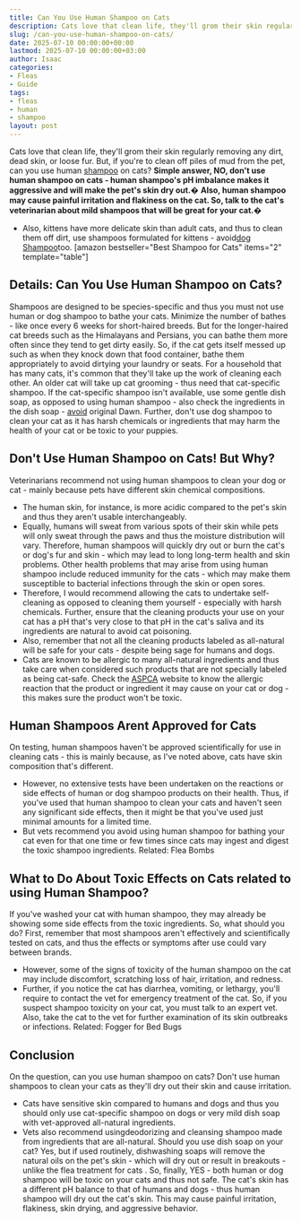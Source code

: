 ```yaml
---
title: Can You Use Human Shampoo on Cats
description: Cats love that clean life, they'll grom their skin regularly removing any dirt, dead skin, or loose fur. But, if you're to clean off piles of mud from the...
slug: /can-you-use-human-shampoo-on-cats/
date: 2025-07-10 00:00:00+00:00
lastmod: 2025-07-10 00:00:00+03:00
author: Isaac
categories:
- Fleas
- Guide
tags:
- fleas
- human
- shampoo
layout: post
---
```

Cats love that clean life, they'll grom their skin regularly removing any dirt, dead skin, or loose fur. But, if you're to clean off piles of mud from the pet, can you use human [shampoo](https://pestpolicy.com/best-puppy-shampoo-for-fleas/) on cats?
**Simple answer, NO, don't use human shampoo on cats - human shampoo's pH imbalance makes it aggressive and will make the pet's skin dry out.�**
**Also, human shampoo may cause painful irritation and flakiness on the cat. So, talk to the cat's veterinarian about mild shampoos that will be great for your cat.�**
- Also, kittens have more delicate skin than adult cats, and thus to clean them off dirt, use shampoos formulated for kittens - avoid[dog Shampoo](https://pestpolicy.com/can-you-use-dog-shampoo-on-cats/)too.
[amazon bestseller="Best Shampoo for Cats" items="2" template="table"]
## Details: Can You Use Human Shampoo on Cats?
Shampoos are designed to be species-specific and thus you must not use human or dog shampoo to bathe your cats. Minimize the number of bathes - like once every 6 weeks for short-haired breeds.
But for the longer-haired cat breeds such as the Himalayans and Persians, you can bathe them more often since they tend to get dirty easily.
So, if the cat gets itself messed up such as when they knock down that food container, bathe them appropriately to avoid dirtying your laundry or seats.
For a household that has many cats, it's common that they'll take up the work of cleaning each other. An older cat will take up cat grooming - thus need that cat-specific shampoo.
If the cat-specific shampoo isn't available, use some gentle dish soap, as opposed to using human shampoo - also check the ingredients in the dish soap -
[avoid](https://pestpolicy.com/dawn-dish-soap-for-[fleas](https://pestpolicy.com/can-humans-carry-fleas-from-one-home-to-another/)/)
original Dawn.
Further, don't use dog shampoo to clean your cat as it has harsh chemicals or ingredients that may harm the health of your cat or be toxic to your puppies.
## Don't Use Human Shampoo on Cats! But Why?
Veterinarians recommend not using human shampoos to clean your dog or cat - mainly because pets have different skin chemical compositions.
- The human skin, for instance, is more acidic compared to the pet's skin and thus they aren't usable interchangeably.
- Equally, humans will sweat from various spots of their skin while pets will only sweat through the paws and thus the moisture distribution will vary.
Therefore, human shampoos will quickly dry out or burn the cat's or dog's fur and skin - which may lead to long long-term health and skin problems.
Other health problems that may arise from using human shampoo include reduced immunity for the cats - which may make them susceptible to bacterial infections through the skin or open sores.
- Therefore, I would recommend allowing the cats to undertake self-cleaning as opposed to cleaning them yourself - especially with harsh chemicals.
Further, ensure that the cleaning products your use on your cat has a pH that's very close to that pH in the cat's saliva and its ingredients are natural to avoid cat poisoning.
- Also, remember that not all the cleaning products labeled as all-natural will be safe for your cats - despite being sage for humans and dogs.
- Cats are known to be allergic to many all-natural ingredients and thus take care when considered such products that are not specially labeled as being cat-safe.
Check the
[ASPCA](https://www.aspca.org/)
website to know the allergic reaction that the product or ingredient it may cause on your cat or dog - this makes sure the product won't be toxic.
## Human Shampoos Arent Approved for Cats
On testing, human shampoos haven't be approved scientifically for use in cleaning cats - this is mainly because, as I've noted above, cats have skin composition that's different.
- However, no extensive tests have been undertaken on the reactions or side effects of human or dog shampoo products on their health.
Thus, if you've used that human shampoo to clean your cats and haven't seen any significant side effects, then it might be that you've used just minimal amounts for a limited time.
- But vets recommend you avoid using human shampoo for bathing your cat even for that one time or few times since cats may ingest and digest the toxic shampoo ingredients.
Related:
Flea Bombs
## What to Do About Toxic Effects on Cats related to using Human Shampoo?
If you've washed your cat with human shampoo, they may already be showing some side effects from the toxic ingredients. So, what should you do?
First, remember that most shampoos aren't effectively and scientifically tested on cats, and thus the effects or symptoms after use could vary between brands.
- However, some of the signs of toxicity of the human shampoo on the cat may include discomfort, scratching loss of hair, irritation, and redness.
- Further, if you notice the cat has diarrhea, vomiting, or lethargy, you'll require to contact the vet for emergency treatment of the cat.
So, if you suspect shampoo toxicity on your cat, you must talk to an expert vet. Also, take the cat to the vet for further examination of its skin outbreaks or infections.
Related:
Fogger for Bed Bugs
## Conclusion
On the question, can you use human shampoo on cats? Don't use human shampoos to clean your cats as they'll dry out their skin and cause irritation.
- Cats have sensitive skin compared to humans and dogs and thus you should only use cat-specific shampoo on dogs or very mild dish soap with vet-approved all-natural ingredients.
- Vets also recommend usingdeodorizing and cleansing shampoo made from ingredients that are all-natural.
Should you use dish soap on your cat? Yes, but if used routinely, dishwashing soaps will remove the natural oils on the pet's skin - which will dry out or result in breakouts - unlike the
flea treatment for cats
.
So, finally, YES - both human or dog shampoo will be toxic on your cats and thus not safe.
The cat's skin has a different
pH balance to that of humans and dogs -
thus human shampoo will dry out the cat's skin. This may cause
painful irritation,
flakiness, skin drying, and aggressive behavior.